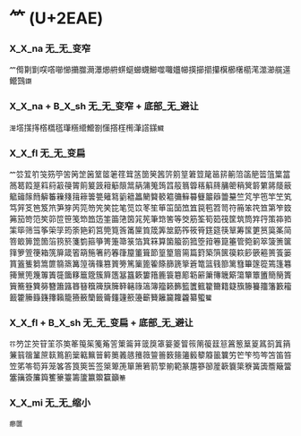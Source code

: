 # ⺮ (U+2EAE)

### X_X_na 无_无_变窄
`⺮`㒐㔍㔐㗛㗳㘉㦢㩶㭀㶕㶘㸅䒀䗗䗴䗻䘊䲙噬囖孂幯擌擳擶攥檱櫛櫡櫤滗澨瀄艞遾鳤鷑`䥷`

### X_X_na + B_X_sh 无_无_变窄 + 底部_无_避让
`㵺`㙮㩍㩐㯚㰏㲮㻶䊴䌣䲘劄憡撘樦橁潷譗鏼`鱵`

### X_X_fl 无_无_变扁
`⺮`䇗䇘䇙䇝䇟䇡䇢䇤䇥䇧䇪䇫䇭䇮䇯䇰䇱䇲䇴䇵䇷䇸䇹䇺䇻䇼䇽䈀䈃䈄䈈䈋䈌䈎䈏䈑䈓䈔䈕䈖䈙䈛䈜䈝䈟䈠䈣䈤䈥䈨䈪䈫䈬䈭䈮䈱䈲䈳䈶䈷䈸䈺䈻䈼䈾䈿䉁䉂䉃䉄䉈䉉䉋䉌䉍䉏䉒䉓䉔䉗䉘䉙䉚䉜䉣䉧䉩䉪䉮䉯䉰䉱䉲䉳䉵䉶䉷䉸䉹䵵竺竼竽竾竿笁笂笃笄笅笆笈笊笋笌笍笎笏笐笑笓笔笕笖笗笙笚笜笝笟笡笢笣笤笥符笧笨笩笪第笮笯笰笳笴笵笶笷笸笹笺笻笽笾筀筁筂筃筄筅筆筇筈等筊筋筌筍筎筏筐筑筒筓筕策筗筘筙筚筛筜筝筞筟筠筡筢筣筥筦筧筨筩筪筫筬筭筮筯筰筱筲筳筵筷筸筹筺筻筼筽筿简箁箃箅箆箇箈箉箊箋箌箍箏箐箑箒箓箔箕箖算箘箙箚箛箜箝箞箟箠管箢箣箤箥箦箧箨箩箮箯箱箲箳箴箵箶箷箸箹箺箻箼箽箿節篁篂篃篅篇篈築篊篋篌篍篎篏篐篑篒篓篔篕篗篘篙篚篛篜篝篞篟篠篡篢篣篤篥篦篧篨篩篪篫篬篭篮篯篰篱篲篳篴篵篶篷篹篺篻篼篾篿簀簁簂簃簄簆簇簈簉簊簋簌簍簎簏簑簒簓簕簖簘簙簚簛簜簞簟簠簡簢簣簤簥簦簨簩簪簫簬簭簮簯簰簱簲簳簵簶簻簿籀籁籂籃籄籈籊籋籍籎籏籐籑籒籓籔籕籖籗籘籙籛籜籟籠籡籢籣籤籥籦籧籨籩籪籫籬籭籮籱纂蠞`籰`

### X_X_fl + B_X_sh 无_无_变扁 + 底部_无_避让
`䇚`䇖䇛䇜䇞䇠䇣䇦䇨䇩䇬䇳䇶䇾䇿䈁䈂䈅䈆䈇䈉䈊䈍䈐䈒䈗䈘䈚䈞䈡䈢䈦䈧䈩䈯䈰䈴䈵䈹䈽䉀䉅䉆䉇䉎䉐䉑䉕䉖䉛䉝䉞䉟䉠䉡䉢䉤䉥䉦䉨䉫䉬䉭䉴竻笀笇笉笒笘笛笞笠笫笭笱笲笼笿答筤筴筶签箂箄箎箪箫箬箭箰箾範篆篖篸篽簅簐簔簗簝簧簴簷簸簹簺簼簽簾籅籆籇籉籌籚籝籞籯籲`䉊`

### X_X_mi 无_无_缩小 
`癤匴`
